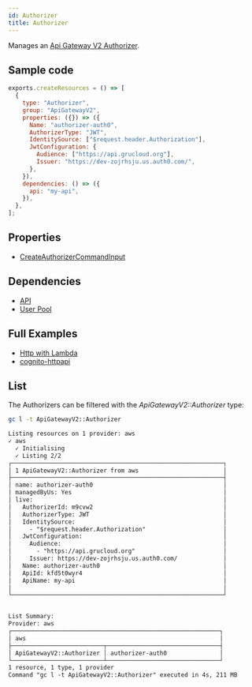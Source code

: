 ```yaml
---
id: Authorizer
title: Authorizer
---
```


Manages an [Api Gateway V2 Authorizer](https://console.aws.amazon.com/apigateway/main/apis).

## Sample code

```js
exports.createResources = () => [
  {
    type: "Authorizer",
    group: "ApiGatewayV2",
    properties: ({}) => ({
      Name: "authorizer-auth0",
      AuthorizerType: "JWT",
      IdentitySource: ["$request.header.Authorization"],
      JwtConfiguration: {
        Audience: ["https://api.grucloud.org"],
        Issuer: "https://dev-zojrhsju.us.auth0.com/",
      },
    }),
    dependencies: () => ({
      api: "my-api",
    }),
  },
];
```

## Properties

- [CreateAuthorizerCommandInput](https://docs.aws.amazon.com/AWSJavaScriptSDK/v3/latest/clients/client-apigatewayv2/interfaces/createauthorizercommandinput.html)

## Dependencies

- [API](./Api.md)
- [User Pool](../CognitoIdentityServiceProvider/UserPool.md)

## Full Examples

- [Http with Lambda](https://github.com/grucloud/grucloud/tree/main/examples/aws/ApiGatewayV2/http-lambda)
- [cognito-httpapi](https://github.com/grucloud/grucloud/tree/main/examples/aws/serverless-patterns/cognito-httpapi)

## List

The Authorizers can be filtered with the _ApiGatewayV2::Authorizer_ type:

```sh
gc l -t ApiGatewayV2::Authorizer
```

```txt
Listing resources on 1 provider: aws
✓ aws
  ✓ Initialising
  ✓ Listing 2/2
┌────────────────────────────────────────────────────────────┐
│ 1 ApiGatewayV2::Authorizer from aws                        │
├────────────────────────────────────────────────────────────┤
│ name: authorizer-auth0                                     │
│ managedByUs: Yes                                           │
│ live:                                                      │
│   AuthorizerId: m9cvw2                                     │
│   AuthorizerType: JWT                                      │
│   IdentitySource:                                          │
│     - "$request.header.Authorization"                      │
│   JwtConfiguration:                                        │
│     Audience:                                              │
│       - "https://api.grucloud.org"                         │
│     Issuer: https://dev-zojrhsju.us.auth0.com/             │
│   Name: authorizer-auth0                                   │
│   ApiId: kfd5t0wyr4                                        │
│   ApiName: my-api                                          │
│                                                            │
└────────────────────────────────────────────────────────────┘


List Summary:
Provider: aws
┌───────────────────────────────────────────────────────────┐
│ aws                                                       │
├──────────────────────────┬────────────────────────────────┤
│ ApiGatewayV2::Authorizer │ authorizer-auth0               │
└──────────────────────────┴────────────────────────────────┘
1 resource, 1 type, 1 provider
Command "gc l -t ApiGatewayV2::Authorizer" executed in 4s, 211 MB

```
